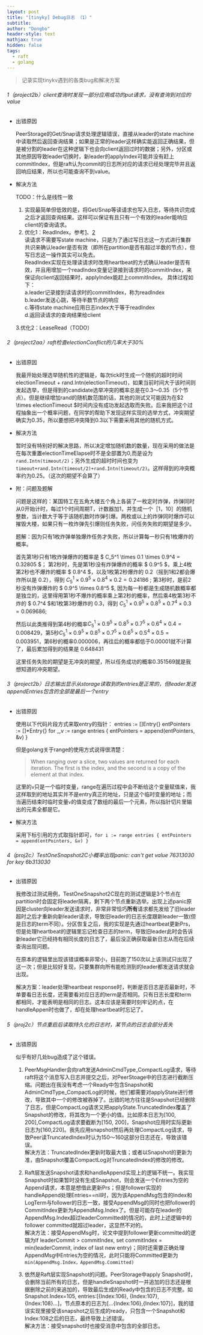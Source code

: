 ```yaml
---
layout: post
title: "[tinyky] Debug日志 （1）"
subtitle: 
author: "Dongbo"
header-style: text
mathjax: true
hidden: false
tags:
  - raft
  - golang
---
```


> 记录实现tinykv遇到的各类bug和解决方案

###### 1（project2b）client查询时发现一部分应用成功的put请求，没有查询到对应的value
  
  - 出错原因

     PeerStorage的Get/Snap请求处理逻辑错误，直接从leader的state machine中读取然后返回查询结果；如果是正常的leader这样确实能返回正确结果，但是被分割的leader在这种逻辑下也会向client返回过时的数据；另外，分区或其他原因导致leader切换时，新leader的applyIndex可能并没有赶上commitIndex，但是raft认为commit的日志所对应的请求已经处理完毕并且返回响应结果，所以也可能查询不到value。
  - 解决方法
    
    TODO：什么是线性一致
    
      1. 实现最简单但低效的是，将Get/Snap等读请求也写入日志，等待共识完成之后才返回查询结果。这样可以保证有且只有一个有效的leader能响应client的查询请求。
      2. 优化1：ReadIndex。参考[1]、[2]  
        读请求不需要写state machine，只是为了通过写日志这一方式进行集群共识来确认leader是否有效（即所在partition是否有超过半数的节点），但写日志这一操作其实可以免去。  
        ReadIndex实现在处理读请求时改用heartbeat的方式确认leader是否有效，并且用增加一个readIndex变量记录接到请求时的commitIndex，来保证向client返回结果时，applyIndex能赶上commitIndex。
        具体过程如下：  
          a.leader记录接到读请求时的commitIndex，称为readIndex  
          b.leader发送心跳，等待半数节点的响应  
          c.等待state machine应用日志index大于等于readIndex  
          d.返回读请求的查询结果给client  

      3.优化2：LeaseRead（TODO）

###### 2（project2aa）raft检查electionConflict的几率大于30%

  - 出错原因

    我最开始处理选举随机性的逻辑是，每次tick时生成一个随机的超时时间electionTimeout + rand.Intn(electionTimeout)，如果当前时间大于该时间则发起选举，但是得到的candidate选举冲突的概率总是在0.3～0.35（5个节点）。但是继续增加rand的随机数范围的话，其他的测试又可能因为在$2 \times electionTimeout $时间内没有成功发起选取而失败。后来我把这个过程抽象出一个概率问题，在同学的帮助下发现这样实现的选举方式，冲突期望确实为0.35，所以要想把冲突降到0.3以下需要采用其他的随机方式。
  
  - 解决方法

    暂时没有特别好的解决思路，所以决定增加随机数的数量，现在采用的做法是在每次重置electionTimeElapse时不是全部置为0,而是设为`rand.Intn(timeout/2)`；另外生成的超时时间也变为`timeout+rand.Intn(timeout/2)+rand.Intn(timeout/2)`。这样得到的冲突概率约为0.25。（这次的期望不会算了）

  - 附：问题及题解

    问题是这样的：某国特工在五角大楼五个角上各装了一枚定时炸弹，炸弹同时从0开始计时，每过1个时间周期T，计数器加1，并生成一个［1，10］的随机整数，当计数大于等于该随机数时炸弹引爆。两枚或以上的炸弹同时爆炸可以摧毁大楼，如果只有一枚炸弹先引爆则任务失败，问任务失败的期望是多少。

    题解：因为只有1枚炸弹单独爆炸任务才失败，所以计算每一秒只有1枚爆炸的概率。

    首先第1秒只有1枚炸弹爆炸的概率是 $ C_5^1 \times 0.1 \times 0.9^4 = 0.32805 $；
    第2秒时，先是第1秒没有炸弹爆炸的概率 $ 0.9^5 $，乘上4枚第2秒也不爆炸的概率 $ 0.8^4 $，以及1枚第2秒爆炸的 0.2（摇到1和2都会爆炸所以是 $0.2$），得到 $C_5^1 \times 0.9^5 \times 0.8^4 \times 0.2 = 0.24186$ ;
    第3秒时，是前2秒没有炸弹爆炸的 $ 0.9^5 \times 0.8^5 $, 因为每一秒都是生成随机数概率都是独立的，这里得用第1秒不爆炸的概率乘上第2秒的概率，然后乘4枚第3秒不炸的 $ 0.7^4 $和1枚第3秒爆炸的 0.3，得到 $C_5^1 \times 0.9^5 \times 0.8^5 \times 0.7^4 \times 0.3 = 0.069686$;

    然后以此类推得到第4秒的概率$C_5^1 \times 0.9^5 \times 0.8^5 \times 0.7^5 \times 0.6^4 \times 0.4 = 0.008429$，第5秒$C_5^1 \times 0.9^5 \times 0.8^5 \times 0.7^5 \times 0.6^5 \times 0.5^4 \times 0.5 = 0.003951$，第6秒的概率0.000006，再往后的概率都低于0.00001就不计算了，最后累加得到的结果是 0.648431

    这里任务失败的期望是无冲突的期望，所以任务成功的概率0.351569就是我想知道的冲突期望。

###### 3（project2b）日志输出显示从storage读取到的entries是正常的，但leader发送appendEntries包含的全部是最后一个entry

  - 出错原因
  
    使用以下代码片段方式来取entry的指针：
        entries := []Entry{}
        entPointers := []*Entry{}
        for _,v := range entries { 
          entPointers = append(entPointers, &v)
        }
    
    但是golang关于range的使用方式说得很清楚：
  
    > When ranging over a slice, two values are returned for each iteration. The first is the index, and the second is a copy of the element at that index.

    这里的`v`只是一个临时变量，range在遍历过程中会不断给这个变量赋值来，我这样取到的地址其实并不是entry真正的地址，只是这个临时变量的地址；而当遍历结束时临时变量`v`的值变成了数组的最后一个元素，所以指针切片里输出的元素全都是它。

  - 解决方法
    
    采用下标引用的方式取指针即可，`for i := range entries { entPointers = append(entPointers, &v) }`
    

###### 4（proj2c）TestOneSnapshot2C小概率出现panic: can't get value 76313030 for key 6b313030

  - 出错原因
  
    我修改过测试用例，TestOneSnapshot2C现在的测试逻辑是3个节点在partition时会固定将leader隔离，剩下两个节点重新选举。出现上述panic原因是cluster向leader发送请求时，非常非常恰巧**所有**请求都先发给了旧leader超时之后才重新向新leader请求，导致旧leader的日志长度跟新leader一致(但是日志的term不同）。分区恢复之后，我的实现是先通过heartbeat更新Prs，但是处理heartbeat的逻辑里忘记检查日志的term，导致旧leader此时会告诉新leader它已经持有相同长度的日志了，最后没正确获取最新日志从而在后续查询出现问题。

    在原本的逻辑里出现该错误概率非常小，目前跑了150次以上该测试只出现了这一次；但是比较好复现，只要集群向所有能检测到的leader都发送请求就会出现。
    
    解决方案：leader处理heartbeat response时，判断是否日志是否最新时，不单要看日志长度，还需要看对应日志的term是否相同。只有日志长度和term都相同，才能表明是相同的日志。这本应该是需要时刻牢记的点，在handleAppen时也做了，却在处理heartbeat时忘记了。

###### 5（proj2c）节点重启后读取持久化的日志时，某节点的日志会部分丢失

  - 出错原因

    似乎有好几处bug造成了这个错误。

    1. PeerMsgHandler会向raft发送AdminCmdType_CompactLog请求，等待raft将这个消息写入日志并提交之后，对PeerStoage中的日志进行截断压缩。问题出在我没有考虑一个Ready中包含Snapshot和AdminCmdType_CompactLog的时候，他们都需要对applyState进行修改，导致其中一个的修改被吞掉了。出错的地方往往是Snapshot已经删除了日志，但是CompactLog请求又把applyState.TruncatedIndex覆盖了Snapshot的修改，将其改为一个更小的值。比如原本日志为\[100, 200\],CompactLog请求要截断为\[150, 200\]，Snapshot应用时实际更新日志为\[160,220\]。我先应用snapshot然后再处理CompactLog请求，导致Peer读TruncatedIndex时认为150～160这部分日志还在，导致该错误。  
    解决方法：TruncatedIndex更新时取最大值；或者以Snapshot的更新为准，由Snapshot覆盖CompactLog对TruncatedIndex的修改的修改。

    2. Raft层发送Snapshot请求和handleAppend实现上的逻辑不统一。我实现Snapshot时如果暂时没有生成Snapshot，则会发送一个Entries为空的Append请求，本意是想借此更新Prs；但是follower实现的handleAppend处理Entries==nil时，因为该AppendMsg包含的Index和LogTerm与follower的日志一致，接受AppendMsg的同时也把follower的CommitIndex更新为AppendMsg.Index了。但是可能存在leader的AppendMsg.Index超过leaderCommitted的情况的，此时上述逻辑中的follower committed就超过leader，这显然不对的。  
    解决方法：接受AppendMsg时，论文中提到follower更新committed的逻辑为If leaderCommit > commitIndex, set commitIndex = min(leaderCommit, index of last new entry)；同时还需要正确处理AppendMsg中Entries为空的情况，此时只能将Committed更新为`min(AppendMsg.Index，AppendMsg.Committed)`

    3. 依然是Raft层实现Snapshot的问题。PeerStorage中apply Snapshot时，会删除当前所有的日志，但是handleSnapshot时一并追加的日志还是根据删除之前的来追加的，导致最后生成的Ready中包含的日志不完整。如Snapshot.Index=105, entries:\[{Index:106}, {Index:107}, {Index:108}...]，节点原本的日志为\[...{Index:106},{Index:107}]，我的错误实现里接受该snapshot之后生成的ready，只包含一个Snapshot和Index:108之后的日志，最终导致上述错误。  
    解决方法：接受snapshot时也接受消息中包含的全部日志。

[1]: https://pingcap.com/zh/blog/linearizability-and-raft
[2]: https://keys961.github.io/2020/11/06/etcd-raft-7/